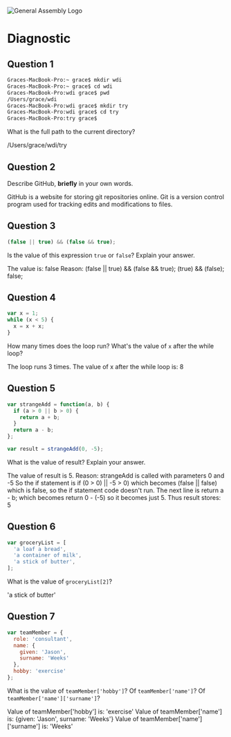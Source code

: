 ![General Assembly Logo](http://i.imgur.com/ke8USTq.png)

# Diagnostic

## Question 1

```sh
Graces-MacBook-Pro:~ grace$ mkdir wdi
Graces-MacBook-Pro:~ grace$ cd wdi
Graces-MacBook-Pro:wdi grace$ pwd
/Users/grace/wdi
Graces-MacBook-Pro:wdi grace$ mkdir try
Graces-MacBook-Pro:wdi grace$ cd try
Graces-MacBook-Pro:try grace$
```

What is the full path to the current directory?

/Users/grace/wdi/try

## Question 2

Describe GitHub, **briefly** in your own words.

GitHub is a website for storing git repositories online.
Git is a version control program used for tracking edits and modifications to
files.

## Question 3

```js
(false || true) && (false && true);
```

Is the value of this expression `true` or `false`?  Explain your answer.

The value is: false
Reason: (false || true) && (false && true);
        (true) && (false);
        false;

## Question 4

```js
var x = 1;
while (x < 5) {
  x = x + x;
}
```

How many times does the loop run?  What's the value of `x` after the while loop?

The loop runs 3 times. The value of x after the while loop is: 8

## Question 5

```js
var strangeAdd = function(a, b) {
  if (a > 0 || b > 0) {
    return a + b;
  }
  return a - b;
};

var result = strangeAdd(0, -5);
```

What is the value of result?  Explain your answer.

The value of result is 5.
Reason: strangeAdd is called with parameters 0 and -5
        So the if statement is if (0 > 0) || -5 > 0) which becomes (false || false)
        which is false, so the if statement code doesn't run.
        The next line is return a - b; which becomes return 0 - (-5) so it
        becomes just 5. Thus result stores: 5

## Question 6

```js
var groceryList = [
  'a loaf a bread',
  'a container of milk',
  'a stick of butter',
];
```

What is the value of `groceryList[2]`?

'a stick of butter'

## Question 7

```js
var teamMember = {
  role: 'consultant',
  name: {
    given: 'Jason',
    surname: 'Weeks'
  },
  hobby: 'exercise'
};
```

What is the value of `teamMember['hobby']`?  Of `teamMember['name']`?  Of
`teamMember['name']['surname']`?

Value of teamMember['hobby'] is: 'exercise'
Value of teamMember['name'] is: {given: 'Jason', surname: 'Weeks'}
Value of teamMember['name']['surname'] is: 'Weeks'
